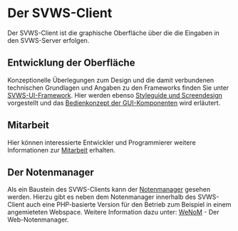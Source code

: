 # Der SVWS-Client

Der SVWS-Client ist die graphische Oberfläche über die die Eingaben in den SVWS-Server erfolgen. 

## Entwicklung der Oberfläche

Konzeptionelle Überlegungen zum Design und die damit verbundenen technischen Grundlagen und Angaben zu den Frameworks finden Sie unter [SVWS-UI-Framework](./SVWS-UI-Framework/index.md).
Hier werden ebenso [Styleguide und Screendesign](./SVWS-UI-Framework/Styleguide.md) vorgestellt und das [Bedienkonzept der GUI-Komponenten](./SVWS-UI-Framework/Bedienkonzept.md) wird erläutert.

## Mitarbeit 

Hier können interessierte Entwickler und Programmierer weitere Informationen zur [Mitarbeit](Mitarbeit.md) erhalten. 


## Der Notenmanager
 
Als ein Baustein des SVWS-Clients kann der [Notenmanager](Notenmanager.md) gesehen werden. 
Hierzu gibt es neben dem Notenmanager innerhalb des SVWS-Client auch eine PHP-basierte Version für den Betrieb 
zum Beispiel in einem angemieteten Webspace. Weitere Information dazu unter: [WeNoM](../../Projekte/WeNoM/index.md) - Der Web-Notenmanager.


